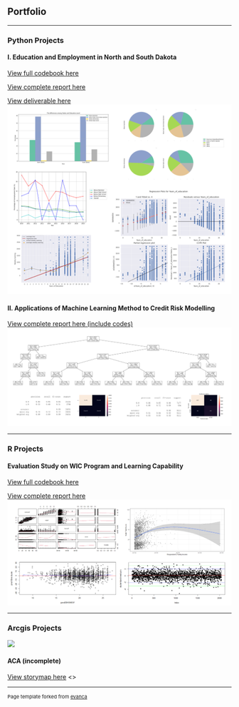 ## Portfolio

---

### Python Projects
#### I. Education and Employment in North and South Dakota

[View full codebook here](https://colab.research.google.com/drive/1BvZ8xSWt_Q2aOr8qw_fBn3Cnp-LNrMdB?usp=sharing)

[View complete report here](https://sallyxu0106.github.io/pdf/education_and_employment.pdf)

[View deliverable here](https://sallyxu0106.github.io/images/python_project_1_infographic.jpg)
<img src="images/python_project_1.png?raw=true"/>

#### II. Applications of Machine Learning Method to Credit Risk Modelling

[View complete report here (include codes)](https://colab.research.google.com/drive/1VoClagMeHcsEnQDlkOzQw_SMZZIdH0sN?usp=sharing)
<img src="images/python_project_2.png?raw=true"/>


---

### R Projects
#### Evaluation Study on WIC Program and Learning Capability

[View full codebook here](https://sallyxu0106.github.io/rcodes/r_project_1.html)

[View complete report here](https://sallyxu0106.github.io/pdf/WIC_evaluation_study.pdf)
<img src="images/r_project_1.png?raw=true"/>


---

### Arcgis Projects

<img src="images/arcgis_projects_1.png?raw=true"/>

#### ACA (incomplete)

[View storymap here]()
<>


---
<p style="font-size:11px">Page template forked from <a href="https://github.com/evanca/quick-portfolio">evanca</a></p>
<!-- Remove above link if you don't want to attibute -->
